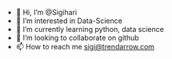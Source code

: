 - 👋 Hi, I’m @Sigihari
- 👀 I’m interested in Data-Science
- 🌱 I’m currently learning python, data science
- 💞️ I’m looking to collaborate on github
- 📫 How to reach me sigi@trendarrow.com

<!---
Sigihari/Sigihari is a ✨ special ✨ repository because its `README.md` (this file) appears on your GitHub profile.
You can click the Preview link to take a look at your changes.
--->
